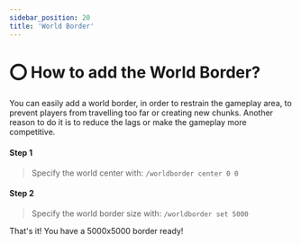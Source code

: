 ```yaml
---
sidebar_position: 20
title: 'World Border'
---
```


# :o: How to add the World Border?

You can easily add a world border, in order to restrain the gameplay area, to prevent players from travelling too far or creating new chunks.
Another reason to do it is to reduce the lags or make the gameplay more competitive.

#### Step 1
> Specify the world center with: `/worldborder center 0 0`

#### Step 2
> Specify the world border size with: `/worldborder set 5000`

That's it! You have a 5000x5000 border ready!
